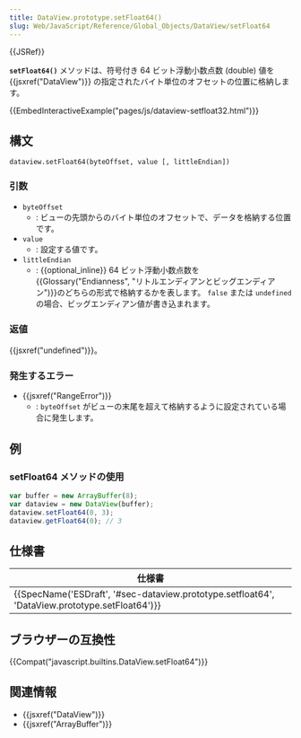 ```yaml
---
title: DataView.prototype.setFloat64()
slug: Web/JavaScript/Reference/Global_Objects/DataView/setFloat64
---
```


{{JSRef}}

**`setFloat64()`** メソッドは、符号付き 64 ビット浮動小数点数 (double) 値を {{jsxref("DataView")}} の指定されたバイト単位のオフセットの位置に格納します。

{{EmbedInteractiveExample("pages/js/dataview-setfloat32.html")}}

## 構文

```
dataview.setFloat64(byteOffset, value [, littleEndian])
```

### 引数

- `byteOffset`
  - : ビューの先頭からのバイト単位のオフセットで、データを格納する位置です。
- `value`
  - : 設定する値です。
- `littleEndian`
  - : {{optional_inline}} 64 ビット浮動小数点数を{{Glossary("Endianness", "リトルエンディアンとビッグエンディアン")}}のどちらの形式で格納するかを表します。 `false` または `undefined` の場合、ビッグエンディアン値が書き込まれます。

### 返値

{{jsxref("undefined")}}。

### 発生するエラー

- {{jsxref("RangeError")}}
  - : `byteOffset` がビューの末尾を超えて格納するように設定されている場合に発生します。

## 例

### setFloat64 メソッドの使用

```js
var buffer = new ArrayBuffer(8);
var dataview = new DataView(buffer);
dataview.setFloat64(0, 3);
dataview.getFloat64(0); // 3
```

## 仕様書

| 仕様書                                                                                                                       |
| ---------------------------------------------------------------------------------------------------------------------------- |
| {{SpecName('ESDraft', '#sec-dataview.prototype.setfloat64', 'DataView.prototype.setFloat64')}} |

## ブラウザーの互換性

{{Compat("javascript.builtins.DataView.setFloat64")}}

## 関連情報

- {{jsxref("DataView")}}
- {{jsxref("ArrayBuffer")}}
